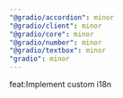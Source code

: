 ```yaml
---
"@gradio/accordion": minor
"@gradio/client": minor
"@gradio/core": minor
"@gradio/number": minor
"@gradio/textbox": minor
"gradio": minor
---
```


feat:Implement custom i18n 
